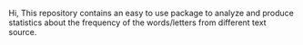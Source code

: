 Hi,
This repository contains an easy to use package to analyze and produce statistics about the frequency of the words/letters from 
different text source.


